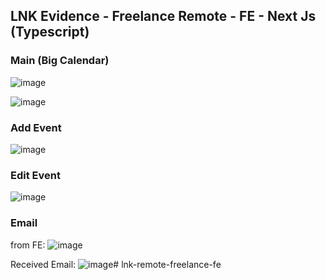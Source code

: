 ## LNK Evidence - Freelance Remote - FE - Next Js (Typescript)

### Main (Big Calendar)
![image](https://i.ibb.co.com/gwQc4QS/Screenshot-2024-10-31-at-21-13-08.png)

![image](https://i.ibb.co.com/w0k2VjD/Screenshot-2024-10-31-at-21-14-03.png)

### Add Event
![image](https://i.ibb.co.com/pfHGnN1/Screenshot-2024-10-31-at-21-13-36.png)

### Edit Event
![image](https://i.ibb.co.com/2574FHJ/Screenshot-2024-10-31-at-21-13-50.png)

### Email
from FE:
![image](https://i.ibb.co.com/SwXYdj2/Screenshot-2024-10-31-at-21-05-49.png)

Received Email:
![image](https://i.ibb.co.com/2MM28r5/Screenshot-2024-10-31-at-20-25-01.png)# lnk-remote-freelance-fe
